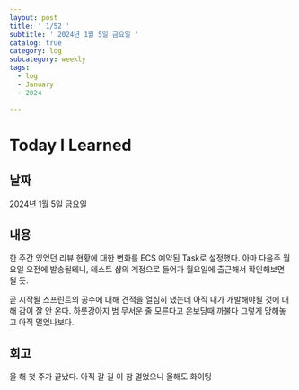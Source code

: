 ```yaml
---
layout: post
title: ' 1/52 '
subtitle: ' 2024년 1월 5일 금요일 '
catalog: true
category: log
subcategory: weekly
tags:
  - log
  - January
  - 2024

---
```


# Today I Learned

## 날짜

2024년 1월 5일 금요일

## 내용

한 주간 있었던 리뷰 현황에 대한 변화를 ECS 예약된 Task로 설정했다. 아마 다음주 월요일 오전에 발송될테니, 테스트 샵의 계정으로 들어가 월요일에 출근해서 확인해보면 될 듯.

곧 시작될 스프린트의 공수에 대해 견적을 열심히 냈는데 아직 내가 개발해야될 것에 대해 감이 잘 안 온다. 하룻강아지 범 무서운 줄 모른다고 온보딩때 까불다 그렇게 망해놓고 아직 멀었나보다.

## 회고

올 해 첫 주가 끝났다. 아직 갈 길 이 참 멀었으니 올해도 화이팅